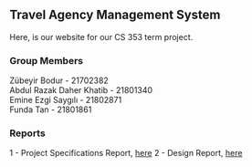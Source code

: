 ## Travel Agency Management System

Here, is our website for our CS 353 term project.

### Group Members
Zübeyir Bodur - 21702382<br />
Abdul Razak Daher Khatib - 21801340<br />
Emine Ezgi Saygılı - 21802871<br />
Funda Tan - 21801861<br />


### Reports
1 - Project Specifications Report, [here](/Project%20Specifications%20Document.pdf)
2 - Design Report, [here](/Design%20Report.pdf)
